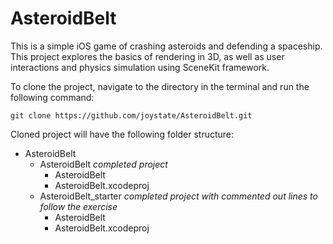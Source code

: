 # AsteroidBelt

This is a simple iOS game of crashing asteroids and defending a spaceship. This project explores the basics of rendering in 3D, as well as user interactions and physics simulation using SceneKit framework.

To clone the project, navigate to the directory in the terminal and run the following command:
```
git clone https://github.com/joystate/AsteroidBelt.git
```

Cloned project will have the following folder structure:
- AsteroidBelt
  - AsteroidBelt  *completed project*
    - AsteroidBelt
    - AsteroidBelt.xcodeproj
  - AsteroidBelt_starter   *completed project with commented out lines to follow the exercise*           
    - AsteroidBelt
    - AsteroidBelt.xcodeproj

    
